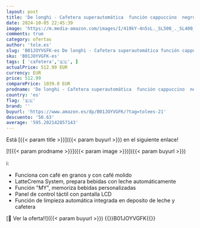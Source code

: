 ```yaml
---
layout: post
title: 'De longhi - Cafetera superautomática  función cappuccino  negro'
date: 2024-10-05 22:45:39
image: 'https://m.media-amazon.com/images/I/419kY-4n5sL._SL500_._SL400_.jpg'
comments: true
category: ofertas
author: 'tole.es'
slug: 'B01JOYVGFK-es De longhi - Cafetera superautomática función cappuccino negro'
sku: 'B01JOYVGFK-es'
tags: [ 'cafetera','🇪🇸', ]
actualPrice: 512.99 EUR
currency: EUR
price: 512.99
comparePrice: 1039.0 EUR
prodname: 'De longhi - Cafetera superautomática  función cappuccino  negro'
country: 'es'
flag: '🇪🇸'
brand: ''
buyurl: 'https://www.amazon.es/dp/B01JOYVGFK/?tag=tolees-21'
descuento: '50.63'
average: '595.202142857143'
---
```


Está [{{< param title >}}]({{< param buyurl >}}) en el siguiente enlace!

[![{{< param prodname >}}]({{< param image >}})]({{< param buyurl >}})

ℹ️:

- Funciona con café en granos y con café molido
- LatteCrema System, prepara bebidas con leche automáticamente
- Función "MY", memoriza bebidas personalizadas
- Panel de control táctil con pantalla LCD
- Función de limpieza automática integrada en deposito de leche y cafetera

[🛒 Ver la oferta!!]({{< param buyurl >}})
{{<world>}}B01JOYVGFK{{</world>}}
